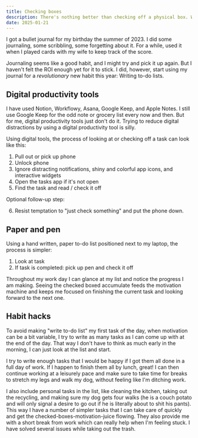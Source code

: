 ```yaml
---
title: Checking boxes
description: There's nothing better than checking off a physical box. With a pen. On paper. 
date: 2025-01-21
---
```


I got a bullet journal for my birthday the summer of 2023. I did some journaling, some scribbling, some forgetting about it. For a while, used it when I played cards with my wife to keep track of the score. 

Journaling seems like a good habit, and I might try and pick it up again. But I haven't felt the ROI enough yet for it to stick. I did, however, start using my journal for a *revolutionary* new habit this year: Writing to-do lists. 

## Digital productivity tools
I have used Notion, Workflowy, Asana, Google Keep, and Apple Notes. I still use Google Keep for the odd note or grocery list every now and then. But for me, digital productivity tools just don't do it. Trying to reduce digital distractions by using a digital productivity tool is silly.

Using digital tools, the process of looking at or checking off a task can look like this:

1. Pull out or pick up phone
2. Unlock phone
3. Ignore distracting notifications, shiny and colorful app icons, and interactive widgets
4. Open the tasks app if it's not open
5. Find the task and read / check it off

Optional follow-up step:

6. Resist temptation to "just check something" and put the phone down.

## Paper and pen

Using a hand written, paper to-do list positioned next to my laptop, the process is simpler:

1. Look at task
2. If task is completed: pick up pen and check it off

Throughout my work day I can glance at my list and notice the progress I am making. Seeing the checked boxed accumulate feeds the motivation machine and keeps me focused on finishing the current task and looking forward to the next one.

## Habit hacks
To avoid making "write to-do list" my first task of the day, when motivation can be a bit variable, I try to write as many tasks as I can come up with at the end of the day. That way I don't have to think as much early in the morning, I can just look at the list and start. 

I try to write enough tasks that I would be happy if I got them all done in a full day of work. If I happen to finish them all by lunch, great! I can then continue working at a leisurely pace and make sure to take time for breaks to stretch my legs and walk my dog, without feeling like I'm ditching work.

I also include personal tasks in the list, like cleaning the kitchen, taking out the recycling, and making sure my dog gets four walks (he is a couch potato and will only signal a desire to go out if he is literally about to shit his pants). This way I have a number of simpler tasks that I can take care of quickly and get the checked-boxes-motivation-juice flowing. They also provide me with a short break from work which can really help when I'm feeling stuck. I have solved several issues while taking out the trash.
